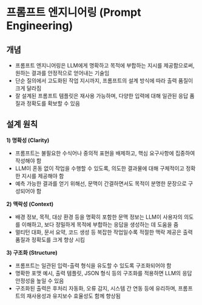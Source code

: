 # 프롬프트 엔지니어링 (Prompt Engineering)

## 개념
- 프롬프트 엔지니어링은 LLM에게 명확하고 목적에 부합하는 지시를 제공함으로써, 원하는 결과를 안정적으로 얻어내는 기술임
- 단순 질의에서 고도화된 작업 지시까지, 프롬프트의 설계 방식에 따라 출력 품질이 크게 달라짐
- 잘 설계된 프롬프트 템플릿은 재사용 가능하며, 다양한 입력에 대해 일관된 응답 품질과 정확도를 확보할 수 있음

## 설계 원칙

**1) 명확성 (Clarity)**
- 프롬프트는 불필요한 수식어나 중의적 표현을 배제하고, 핵심 요구사항에 집중하여 작성해야 함
- LLM이 혼동 없이 작업을 수행할 수 있도록, 의도한 결과물에 대해 구체적이고 정확한 지시를 제공해야 함
- 예측 가능한 결과를 얻기 위해선, 문맥이 간결하면서도 목적이 분명한 문장으로 구성되어야 함

**2\) 맥락성 (Context)**
- 배경 정보, 목적, 대상 환경 등을 명확히 포함한 문맥 정보는 LLM이 사용자의 의도를 이해하고, 보다 정밀하게 목적에 부합하는 응답을 생성하는 데 도움을 줌
- 멀티턴 대화, 문서 요약, 코드 생성 등 복잡한 작업일수록 적절한 맥락 제공은 출력 품질과 정확도를 크게 향상 시킴

**3\) 구조화 (Structure)**
- 프롬프트는 일관된 입력-출력 형식을 유도할 수 있도록 구조화되어야 함
- 명확한 포맷 예시, 출력 템플릿, JSON 형식 등의 구조화를 적용하면 LLM의 응답 안정성을 높일 수 있음
- 구조화된 출력은 후처리 자동화, 오류 감지, 시스템 간 연동 등에 유리하며, 프롬프트의 재사용성과 유지보수 효율성도 함께 향상됨